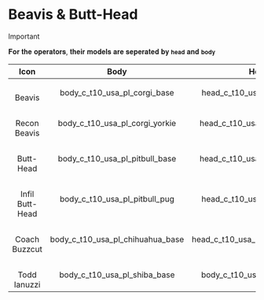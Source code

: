 # Beavis & Butt-Head


> [!IMPORTANT]
> 
> 𝐅𝐨𝐫 𝐭𝐡𝐞 𝐨𝐩𝐞𝐫𝐚𝐭𝐨𝐫𝐬, 𝐭𝐡𝐞𝐢𝐫 𝐦𝐨𝐝𝐞𝐥𝐬 𝐚𝐫𝐞 𝐬𝐞𝐩𝐞𝐫𝐚𝐭𝐞𝐝 𝐛𝐲 `𝐡𝐞𝐚𝐝` 𝐚𝐧𝐝 `𝐛𝐨𝐝𝐲`
>

| Icon | Body | Head | Arms
| :--: | :--: | :--: | :--:
| | | | | 
| <br> Beavis | body_c_t10_usa_pl_corgi_base | head_c_t10_usa_pl_corgi_base | vm_c_t10_usa_pl_corgi_base | 
| | | | | 
| <br> Recon Beavis | body_c_t10_usa_pl_corgi_yorkie  | head_c_t10_usa_pl_corgi_yorkie | vm_c_t10_usa_pl_corgi_yorkie | 
| | | | | 
|  <br> Butt-Head | body_c_t10_usa_pl_pitbull_base  | head_c_t10_usa_pl_pitbull_base | vm_c_t10_usa_pl_pitbull_base | 
| | | | | 
|  <br> Infil Butt-Head | body_c_t10_usa_pl_pitbull_pug | head_c_t10_usa_pl_pitbull_pug | vm_c_t10_usa_pl_pitbull_pug | 
| | | | | 
|  <br> Coach Buzzcut | body_c_t10_usa_pl_chihuahua_base  | head_c_t10_usa_pl_chihuahua_base | vm_c_t10_usa_pl_chihuahua_base | 
| | | | | 
|  <br> Todd Ianuzzi | body_c_t10_usa_pl_shiba_base  | body_c_t10_usa_pl_shiba_base | body_c_t10_usa_pl_shiba_base | 
